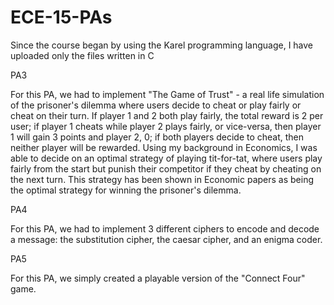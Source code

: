 # ECE-15-PAs

Since the course began by using the Karel programming language, I have uploaded only the files written in C

PA3


For this PA, we had to implement "The Game of Trust" - a real life simulation of the prisoner's dilemma where users decide to cheat or play fairly or cheat on their turn. If player 1 and 2 both play fairly, the total reward is 2 per user; if player 1 cheats while player 2 plays fairly, or vice-versa, then player 1 will gain 3 points and player 2, 0; if both players decide to cheat, then neither player will be rewarded. Using my background in Economics, I was able to decide on an optimal strategy of playing tit-for-tat, where users play fairly from the start but punish their competitor if they cheat by cheating on the next turn. This strategy has been shown in Economic papers as being the optimal strategy for winning the prisoner's dilemma.
    



PA4


For this PA, we had to implement 3 different ciphers to encode and decode a message: the substitution cipher, the caesar cipher, and an enigma coder.




PA5 


For this PA, we simply created a playable version of the "Connect Four" game.
